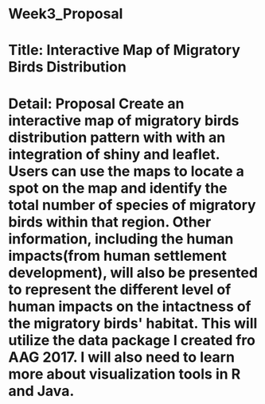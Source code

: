 # Week3_Proposal
# Title: Interactive Map of Migratory Birds Distribution
# Detail: Proposal Create an interactive map of migratory birds distribution pattern with with an integration of shiny and leaflet. Users can use the maps to locate a spot on the map and identify the total number of species of migratory birds within that region. Other information, including the human impacts(from human settlement development), will also be presented to represent the different level of human impacts on the intactness of the migratory birds' habitat. This will utilize the data package I created fro AAG 2017. I will also need to learn more about visualization tools in R and Java.
